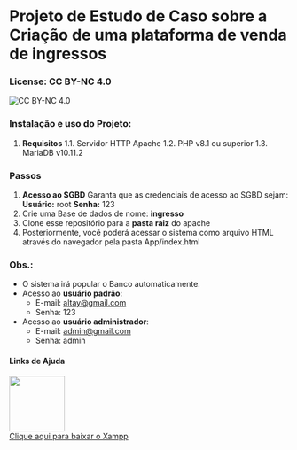 # Projeto de Estudo de Caso sobre a Criação de uma plataforma de venda de ingressos

### License: CC BY-NC 4.0
![CC BY-NC 4.0](https://i.creativecommons.org/l/by-nc/4.0/88x31.png)

### Instalação e uso do Projeto:
1. **Requisitos**
	1.1. Servidor HTTP Apache
	1.2. PHP v8.1 ou superior
	1.3. MariaDB v10.11.2

### Passos
1. **Acesso ao SGBD**
	Garanta que as credenciais de acesso ao SGBD sejam:
	**Usuário:** root
	**Senha:** 123
2. Crie uma Base de dados de nome: **ingresso**
3. Clone esse repositório para a **pasta raiz** do apache
4. Posteriormente, você poderá acessar o sistema como arquivo HTML através do navegador pela pasta App/index.html

### Obs.: 
- O sistema irá popular o Banco automaticamente.
- Acesso ao **usuário padrão**:
	- E-mail: altay@gmail.com
	- Senha: 123
- Acesso ao **usuário administrador**:
	- E-mail: admin@gmail.com
	- Senha: admin

#### Links de Ajuda
<a align='center' href='https://sourceforge.net/projects/xampp/files/XAMPP%20Windows/8.2.4/xampp-windows-x64-8.2.4-0-VS16-installer.exe' target="_blank">
<img src="https://upload.wikimedia.org/wikipedia/en/thumb/7/78/XAMPP_logo.svg/1200px-XAMPP_logo.svg.png" width='100px'>
<br>
Clique aqui para baixar o Xampp
</a>
